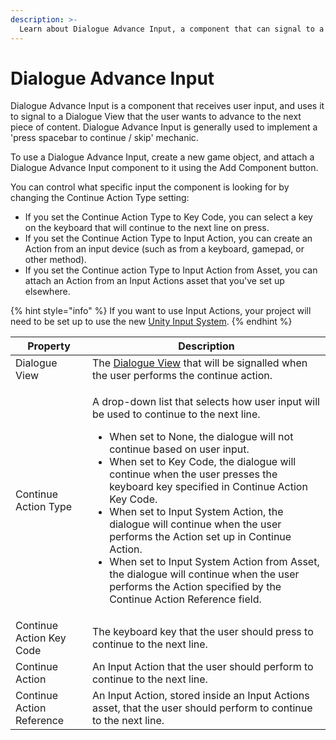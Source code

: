 ```yaml
---
description: >-
  Learn about Dialogue Advance Input, a component that can signal to a Dialogue View that the user wants to proceed to the next piece of content.
---
```


# Dialogue Advance Input

Dialogue Advance Input is a component that receives user input, and uses it to signal to a Dialogue View that the user wants to advance to the next piece of content. Dialogue Advance Input is generally used to implement a 'press spacebar to continue / skip' mechanic.

To use a Dialogue Advance Input, create a new game object, and attach a Dialogue Advance Input component to it using the Add Component button.

You can control what specific input the component is looking for by changing the Continue Action Type setting:

* If you set the Continue Action Type to Key Code, you can select a key on the keyboard that will continue to the next line on press.
* If you set the Continue Action Type to Input Action, you can create an Action from an input device (such as from a keyboard, gamepad, or other method).
* If you set the Continue action Type to Input Action from Asset, you can attach an Action from an Input Actions asset that you've set up elsewhere.

{% hint style="info" %}
If you want to use Input Actions, your project will need to be set up to use the new [Unity Input System](https://docs.unity3d.com/Packages/com.unity.inputsystem@1.2/manual/index.html).
{% endhint %}

|Property|Description|
|---|---|
| Dialogue View| The [Dialogue View](README.md) that will be signalled when the user performs the continue action. |
| Continue Action Type| <p>A drop-down list that selects how user input will be used to continue to the next line. </p><ul><li>When set to None, the dialogue will not continue based on user input.</li><li>When set to Key Code, the dialogue will continue when the user presses the keyboard key specified in Continue Action Key Code.</li><li>When set to Input System Action, the dialogue will continue when the user performs the Action set up in Continue Action.</li><li>When set to Input System Action from Asset, the dialogue will continue when the user performs the Action specified by the Continue Action Reference field.</li></ul>|
| Continue Action Key Code| The keyboard key that the user should press to continue to the next line.|
| Continue Action| An Input Action that the user should perform to continue to the next line.|
| Continue Action Reference| An Input Action, stored inside an Input Actions asset, that the user should perform to continue to the next line.|